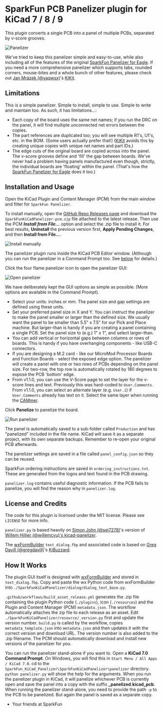# SparkFun PCB Panelizer plugin for KiCad 7 / 8 / 9

This plugin converts a single PCB into a panel of multiple PCBs, separated by v-score grooves.

![Panelizer](./img/panelizer.png)

We've tried to keep this panelizer simple and easy-to-use, while also including all of the features of the original [SparkFun Panelizer for Eagle](https://github.com/sparkfun/SparkFun_Eagle_Settings/blob/main/ulp/SparkFun-Panelizer.ulp). If you need a more comprehensive panelizer which supports tabs, rounded corners, mouse-bites and a whole bunch of other features, please check out [Jan Mrázek (@yaqwsx)](https://github.com/yaqwsx)'s [KiKit](https://github.com/yaqwsx/KiKit).

## Limitations

This is a simple panelizer. Simple to install, simple to use. Simple to write and maintain too. As such, it has limitations...:

* Each copy of the board uses the same net names; if you run the DRC on the panel, it will find multiple unconnected net errors between the copies.
* The part references are duplicated too; you will see multiple R1's, U1's, etc. in the BOM. (Some users actually prefer that!) ([KiKit](https://github.com/yaqwsx/KiKit) avoids this by creating unique copies with unique net names and part IDs.)
* The edge cuts of the original board are copied across into the panel. The v-score grooves define and 'fill' the gap between boards. We've never had a problem having panels manufactured even though, strictly, the individual boards are 'floating' within the panel. (That's how the [SparkFun Panelizer for Eagle](https://github.com/sparkfun/SparkFun_Eagle_Settings/blob/main/ulp/SparkFun-Panelizer.ulp) does it too.)

## Installation and Usage

Open the KiCad Plugin and Content Manager (PCM) from the main window and filter for `SparkFun Panelizer`.

To install manually, open the [GitHub Repo Releases page](https://github.com/sparkfun/SparkFun_KiCad_Panelizer/releases) and download the `SparkFunKiCadPanelizer-pcm.zip` file attached to the latest release. Then use the PCM _**Install from File...**_ option and select the .zip file to install it. For best results, **Uninstall** the previous version first, **Apply Pending Changes**, and then **Install from File...**.

![Install manually](./img/install_from_file.png)

The panelizer plugin runs inside the KiCad PCB Editor window. (Although you can run the panelizer in a Command Prompt too. See [below](#how-it-works) for details.)

Click the four flame panelizer icon to open the panelizer GUI:

![Open panelizer](./img/run_panelizer.png)

We have deliberately kept the GUI options as simple as possible. (More options are available in the Command Prompt).

* Select your units: inches or mm. The panel size and gap settings are defined using these units.
* Set your preferred panel size in X and Y. You can instruct the panelizer to make the panel smaller or larger than the defined size. We usually want the panel to be smaller than 5.5" x 7.5" for our Pick and Place machine. But larger-than is handy if you are creating a panel containing a single PCB. Set the panel size to (e.g.) 1" x 1", and select larger-than.
* You can add vertical or horizontal gaps between columns or rows of boards. This is handy if you have overhanging components - like USB-C connectors.
* If you are designing a M.2 card - like our MicroMod Processor Boards and Function Boards - select the exposed edge option. The panelizer will create a panel with one or two rows of PCBs depending on the panel size. For two-row, the top row is automatically rotated by 180 degrees to expose the PCB 'bottom' edge.
* From v1.1.0, you can use the V-Score page to set the layer for the v-score lines and text. Previously this was hard-coded to `User.Comments`. From v1.1.0, you can select an alternate layer (e.g. `User.1`) if `User.Comments` already has text on it. Select the same layer when running the [CAMmer](https://github.com/sparkfun/SparkFun_KiCad_CAMmer).

Click **Panelize** to panelize the board.

![Run panelizer](./img/run_panelizer_2.png)

The panel is automatically saved to a sub-folder called `Production` and has "panelized" included in the file name. KiCad will save it as a separate project, with its own separate backups. Remember to re-open your original PCB afterwards.

The panelizer settings are saved in a file called `panel_config.json` so they can be reused.

SparkFun ordering instructions are saved in `ordering_instructions.txt`. These are generated from the logos and text found in the PCB drawing.

`panelizer.log` contains useful diagnostic information. If the PCB fails to panelize, you will find the reason why in `panelizer.log`.

## License and Credits

The code for this plugin is licensed under the MIT license. Please see `LICENSE` for more info.

`panelizer.py` is based heavily on [Simon John (@sej7278)](https://github.com/sej7278/kicad-panelizer)'s version of [Willem Hillier (@willemcvu)'s kicad-panelizer](https://github.com/willemcvu/kicad-panelizer).

The [wxFormBuilder](https://github.com/wxFormBuilder/wxFormBuilder/releases) `text_dialog.fbp` and associated code is based on [Greg Davill (@gregdavill)](https://github.com/gregdavill)'s [KiBuzzard](https://github.com/gregdavill/KiBuzzard).

## How It Works

The plugin GUI itself is designed with [wxFormBuilder](https://github.com/wxFormBuilder/wxFormBuilder/releases) and stored in `text_dialog.fbp`.
Copy and paste the wx Python code from wxFormBuilder into `./SparkFunKiCadPanelizer/dialog/dialog_text_base.py`.

`.github/workflows/build_asset_release.yml` generates the .zip file containing the plugin Python code (`./plugins`), icon (`./resources`) and the Plugin and Content Manager (PCM) `metadata.json`. The workflow automatically attaches the zip file to each release as an asset. Edit `./SparkFunKiCadPanelizer/resource/_version.py` first and update the version number. `build.py` is called by the workflow, copies `metadata_template.json` into `metadata.json` and then updates it with the correct version and download URL. The version number is also added to the .zip filename. The PCM should automatically download and install new versions of the panelizer for you.

You can run the panelizer stand-alone if you want to. Open a **KiCad 7.0 Command Prompt**. On Windows, you will find this in `Start Menu / All Apps / KiCad 7.0`. cd to the `SparkFun_KiCad_Panelizer\SparkFunKiCadPanelizer\panelizer` directory. `python panelizer.py` will show the help for the arguments. When you run the panelizer plugin in KiCad, it will panelize whichever PCB is currently open and save the panel into a copy with the suffix **_panelized.kicad_pcb**. When running the panelizer stand-alone, you need to provide the path `-p` to the PCB to be panelized. But again the panel is saved as a separate copy.

- Your friends at SparkFun

